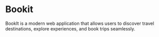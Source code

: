 # Bookit
BookIt is a modern web application that allows users to discover travel destinations, explore experiences, and book trips seamlessly.
